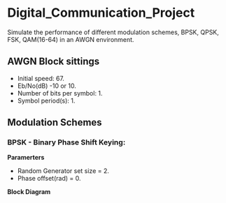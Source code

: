# Digital_Communication_Project
Simulate the performance of different modulation schemes, BPSK, QPSK, FSK, QAM(16-64) in an AWGN environment.
## AWGN Block sittings
* Initial speed: 67.
* Eb/No(dB) -10 or 10.
* Number of bits per symbol: 1.
* Symbol period(s): 1.
## Modulation Schemes
### BPSK - Binary Phase Shift Keying:
**Paramerters**
* Random Generator set size = 2.
* Phase offset(rad) = 0.

**Block Diagram**

